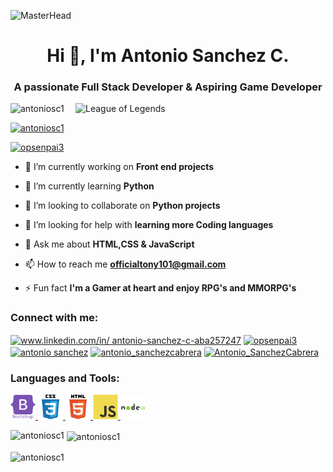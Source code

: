 ![MasterHead](https://cutshort.io/blog/wp-content/uploads/2018/04/bd1e5c2457278a37313c55ce8c887aa3.jpg)
<h1 align="center">Hi 👋, I'm Antonio Sanchez C.</h1>
<h3 align="center">A passionate Full Stack Developer & Aspiring Game Developer</h3>
<img align="right" alt="League of Legends" width="400" src="https://i.pinimg.com/originals/a8/4c/50/a84c5016ae3e88c4a3450fad00acbe7e.gif">

<p align="left"> <img src="https://komarev.com/ghpvc/?username=antoniosc1&label=Profile%20views&color=0e75b6&style=flat" alt="antoniosc1" /> </p>

<p align="left"> <a href="https://github.com/ryo-ma/github-profile-trophy"><img src="https://github-profile-trophy.vercel.app/?username=antoniosc1" alt="antoniosc1" /></a> </p>

<p align="left"> <a href="https://twitter.com/opsenpai3" target="blank"><img src="https://img.shields.io/twitter/follow/opsenpai3?logo=twitter&style=for-the-badge" alt="opsenpai3" /></a> </p>

- 🔭 I’m currently working on **Front end projects**

- 🌱 I’m currently learning **Python**

- 👯 I’m looking to collaborate on **Python projects**

- 🤝 I’m looking for help with **learning more Coding languages**

- 💬 Ask me about **HTML,CSS & JavaScript**

- 📫 How to reach me **officialtony101@gmail.com**

- ⚡ Fun fact **I'm a Gamer at heart and enjoy RPG's and MMORPG's**

<h3 align="left">Connect with me:</h3>
<p align="left">
<a href="https://dev.to/www.linkedin.com/in/ antonio-sanchez-c-aba257247" target="blank"><img align="center" src="https://raw.githubusercontent.com/rahuldkjain/github-profile-readme-generator/master/src/images/icons/Social/devto.svg" alt="www.linkedin.com/in/ antonio-sanchez-c-aba257247" height="30" width="40" /></a>
<a href="https://twitter.com/opsenpai3" target="blank"><img align="center" src="https://raw.githubusercontent.com/rahuldkjain/github-profile-readme-generator/master/src/images/icons/Social/twitter.svg" alt="opsenpai3" height="30" width="40" /></a>
<a href="https://www.hackerrank.com/antonio sanchez" target="blank"><img align="center" src="https://raw.githubusercontent.com/rahuldkjain/github-profile-readme-generator/master/src/images/icons/Social/hackerrank.svg" alt="antonio sanchez" height="30" width="40" /></a>
<a href="https://www.leetcode.com/antonio_sanchezcabrera" target="blank"><img align="center" src="https://raw.githubusercontent.com/rahuldkjain/github-profile-readme-generator/master/src/images/icons/Social/leet-code.svg" alt="antonio_sanchezcabrera" height="30" width="40" /></a>
<a href="https://discord.gg/Antonio_SanchezCabrera" target="blank"><img align="center" src="https://raw.githubusercontent.com/rahuldkjain/github-profile-readme-generator/master/src/images/icons/Social/discord.svg" alt="Antonio_SanchezCabrera" height="30" width="40" /></a>
</p>

<h3 align="left">Languages and Tools:</h3>
<p align="left"> <a href="https://getbootstrap.com" target="_blank" rel="noreferrer"> <img src="https://raw.githubusercontent.com/devicons/devicon/master/icons/bootstrap/bootstrap-plain-wordmark.svg" alt="bootstrap" width="40" height="40"/> </a> <a href="https://www.w3schools.com/css/" target="_blank" rel="noreferrer"> <img src="https://raw.githubusercontent.com/devicons/devicon/master/icons/css3/css3-original-wordmark.svg" alt="css3" width="40" height="40"/> </a> <a href="https://www.w3.org/html/" target="_blank" rel="noreferrer"> <img src="https://raw.githubusercontent.com/devicons/devicon/master/icons/html5/html5-original-wordmark.svg" alt="html5" width="40" height="40"/> </a> <a href="https://developer.mozilla.org/en-US/docs/Web/JavaScript" target="_blank" rel="noreferrer"> <img src="https://raw.githubusercontent.com/devicons/devicon/master/icons/javascript/javascript-original.svg" alt="javascript" width="40" height="40"/> </a> <a href="https://nodejs.org" target="_blank" rel="noreferrer"> <img src="https://raw.githubusercontent.com/devicons/devicon/master/icons/nodejs/nodejs-original-wordmark.svg" alt="nodejs" width="40" height="40"/> </a> </p>

<p><img align="left" src="https://github-readme-stats.vercel.app/api/top-langs?username=antoniosc1&show_icons=true&locale=en&layout=compact" alt="antoniosc1" /></p>

<p>&nbsp;<img align="center" src="https://github-readme-stats.vercel.app/api?username=antoniosc1&show_icons=true&locale=en" alt="antoniosc1" /></p>

<p><img align="center" src="https://github-readme-streak-stats.herokuapp.com/?user=antoniosc1&" alt="antoniosc1" /></p>
